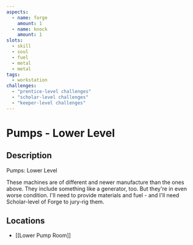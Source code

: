 ```yaml
---
aspects: 
  - name: forge
    amount: 1
  - name: knock
    amount: 1
slots:
  - skill
  - soul
  - fuel
  - metal
  - metal
tags:
  - workstation
challenges:
  - "prentice-level challenges"
  - "scholar-level challenges"
  - "keeper-level challenges"
---
```


# Pumps - Lower Level

## Description
Pumps: Lower Level

These machines are of different and newer manufacture than the ones above. They include something like a generator, too. But they're in even worse condition. I'll need to provide materials and fuel - and I'll need Scholar-level of Forge to jury-rig them.
## Locations
- [[Lower Pump Room]]